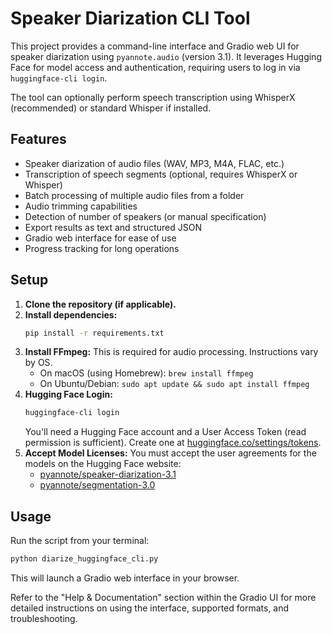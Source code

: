 # Speaker Diarization CLI Tool

This project provides a command-line interface and Gradio web UI for speaker diarization using `pyannote.audio` (version 3.1).
It leverages Hugging Face for model access and authentication, requiring users to log in via `huggingface-cli login`.

The tool can optionally perform speech transcription using WhisperX (recommended) or standard Whisper if installed.

## Features

- Speaker diarization of audio files (WAV, MP3, M4A, FLAC, etc.)
- Transcription of speech segments (optional, requires WhisperX or Whisper)
- Batch processing of multiple audio files from a folder
- Audio trimming capabilities
- Detection of number of speakers (or manual specification)
- Export results as text and structured JSON
- Gradio web interface for ease of use
- Progress tracking for long operations

## Setup

1.  **Clone the repository (if applicable).**
2.  **Install dependencies:**
    ```bash
    pip install -r requirements.txt
    ```
3.  **Install FFmpeg:** This is required for audio processing. Instructions vary by OS.
    - On macOS (using Homebrew): `brew install ffmpeg`
    - On Ubuntu/Debian: `sudo apt update && sudo apt install ffmpeg`
4.  **Hugging Face Login:**
    ```bash
    huggingface-cli login
    ```
    You'll need a Hugging Face account and a User Access Token (read permission is sufficient). Create one at [huggingface.co/settings/tokens](https://huggingface.co/settings/tokens).
5.  **Accept Model Licenses:**
    You must accept the user agreements for the models on the Hugging Face website:
    - [pyannote/speaker-diarization-3.1](https://huggingface.co/pyannote/speaker-diarization-3.1)
    - [pyannote/segmentation-3.0](https://huggingface.co/pyannote/segmentation-3.0)

## Usage

Run the script from your terminal:

```bash
python diarize_huggingface_cli.py
```

This will launch a Gradio web interface in your browser.

Refer to the "Help & Documentation" section within the Gradio UI for more detailed instructions on using the interface, supported formats, and troubleshooting. 